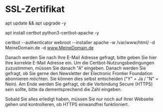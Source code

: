 # SSL-Zertifikat

apt update && apt upgrade -y

apt install certbot python3-certbot-apache -y

certbot --authenticator webroot --installer apache -w /var/www/html/ -d MeineDomain.de -d www.MeineDomain.de


Danach werden Sie nach Ihre E-Mail Adresse gefragt, bitte geben Sie hier Ihre korrekte E-Mail Adresse ein. Um die Certbot-Nutzungsbedingungen zuzustimmen, müssen Sie danach "A" eingeben. Danach werden Sie gefragt, ob Sie gerne den Newsletter der Electronic Frontier Foundation abonnieren möchten. Sie können dies selbst entscheiden ("Y" = Ja / "N" = Nein). Am Ende werden Sie gefragt, ob die Verbindung Secure (HTTPS) sein sollte, bitte da dementsprechend die Zahl eingeben.

Sobald Sie alles erledigt haben, müssen Sie nur noch auf Ihrer Webseite gehen und kontrollieren, ob HTTPS einwandfrei funktioniert.
